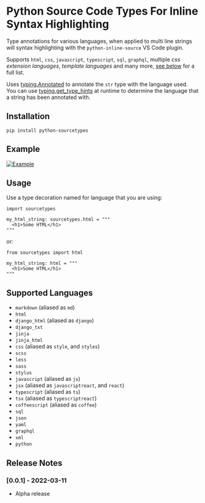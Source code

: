 # Python Source Code Types For Inline Syntax Highlighting

Type annotations for various languages, when applied to multi line strings will syntax 
highlighting with the `python-inline-source` VS Code plugin.

Supports `html`, `css`, `javascript`, `typescript`, `sql`, `graphql`, 
multiple *css extension languages*, *template languages* and many more, 
[see below](#supported-languages) for a full list.

Uses [typing.Annotated](https://docs.python.org/3/library/typing.html#typing.Annotated)
to annotate the `str` type with the language used. You can use 
[typing.get_type_hints](https://docs.python.org/3/library/typing.html#typing.get_type_hints) 
at runtime to determine the language that a string has been annotated with.

## Installation

```
pip install python-sourcetypes
```

## Example

[![Example](docs/examples.png)](docs/examples.py)

## Usage

Use a type decoration named for language that you are using:

```
import sourcetypes

my_html_string: sourcetypes.html = """
  <h1>Some HTML</h1>
"""
```

or:

```
from sourcetypes import html

my_html_string: html = """
  <h1>Some HTML</h1>
"""
```

## Supported Languages

- `markdown` (aliased as `md`)
- `html`
- `django_html` (aliased as `django`)
- `django_txt`
- `jinja`
- `jinja_html`
- `css` (aliased as `style`, and `styles`)
- `scss`
- `less`
- `sass`
- `stylus`
- `javascript` (aliased as `js`)
- `jsx` (aliased as `javascriptreact`, and `react`)
- `typescript` (aliased as `ts`)
- `tsx` (aliased as `typescriptreact`)
- `coffeescript` (aliased as `coffee`)
- `sql`
- `json`
- `yaml`
- `graphql`
- `xml`
- `python`

## Release Notes

### [0.0.1] - 2022-03-11
- Alpha release